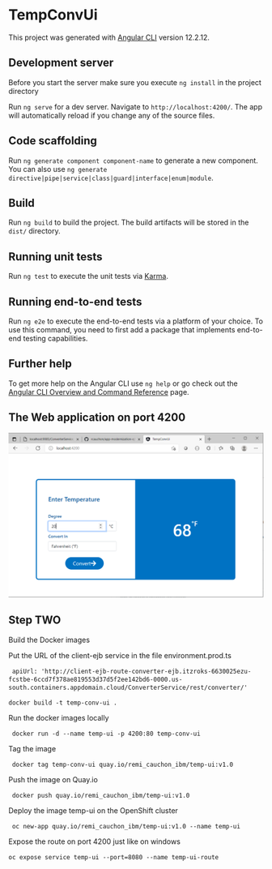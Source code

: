 # TempConvUi

This project was generated with [Angular CLI](https://github.com/angular/angular-cli) version 12.2.12.

## Development server
Before you start the server make sure you execute `ng install` in the project directory

Run `ng serve` for a dev server. Navigate to `http://localhost:4200/`. The app will automatically reload if you change any of the source files.

## Code scaffolding

Run `ng generate component component-name` to generate a new component. You can also use `ng generate directive|pipe|service|class|guard|interface|enum|module`.

## Build

Run `ng build` to build the project. The build artifacts will be stored in the `dist/` directory.

## Running unit tests

Run `ng test` to execute the unit tests via [Karma](https://karma-runner.github.io).

## Running end-to-end tests

Run `ng e2e` to execute the end-to-end tests via a platform of your choice. To use this command, you need to first add a package that implements end-to-end testing capabilities.

## Further help

To get more help on the Angular CLI use `ng help` or go check out the [Angular CLI Overview and Command Reference](https://angular.io/cli) page.

## The Web application on port 4200
 ![app-modernization-ejb](../../images/frontend-temp-converter-1.PNG)


## Step TWO 
Build the Docker images

Put the URL of the client-ejb service in the file environment.prod.ts
```
 apiUrl: 'http://client-ejb-route-converter-ejb.itzroks-6630025ezu-fcstbe-6ccd7f378ae819553d37d5f2ee142bd6-0000.us-south.containers.appdomain.cloud/ConverterService/rest/converter/'
```

```
docker build -t temp-conv-ui .
```
Run the docker images locally 
```
 docker run -d --name temp-ui -p 4200:80 temp-conv-ui
```
Tag the image
```
 docker tag temp-conv-ui quay.io/remi_cauchon_ibm/temp-ui:v1.0
```
Push the image on Quay.io
```
 docker push quay.io/remi_cauchon_ibm/temp-ui:v1.0
```

Deploy the image temp-ui on the OpenShift cluster
```
 oc new-app quay.io/remi_cauchon_ibm/temp-ui:v1.0 --name temp-ui
```
Expose the route on port 4200 just like on windows
```
oc expose service temp-ui --port=8080 --name temp-ui-route
```

